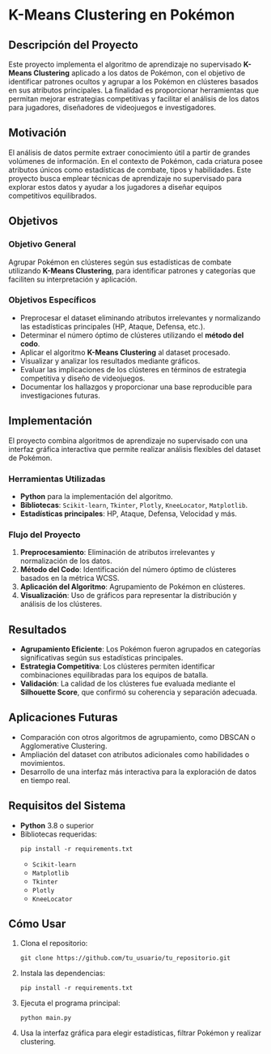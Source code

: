 # K-Means Clustering en Pokémon

## Descripción del Proyecto
Este proyecto implementa el algoritmo de aprendizaje no supervisado **K-Means Clustering** aplicado a los datos de Pokémon, con el objetivo de identificar patrones ocultos y agrupar a los Pokémon en clústeres basados en sus atributos principales. La finalidad es proporcionar herramientas que permitan mejorar estrategias competitivas y facilitar el análisis de los datos para jugadores, diseñadores de videojuegos e investigadores.

## Motivación
El análisis de datos permite extraer conocimiento útil a partir de grandes volúmenes de información. En el contexto de Pokémon, cada criatura posee atributos únicos como estadísticas de combate, tipos y habilidades. Este proyecto busca emplear técnicas de aprendizaje no supervisado para explorar estos datos y ayudar a los jugadores a diseñar equipos competitivos equilibrados.

## Objetivos

### Objetivo General
Agrupar Pokémon en clústeres según sus estadísticas de combate utilizando **K-Means Clustering**, para identificar patrones y categorías que faciliten su interpretación y aplicación.

### Objetivos Específicos
- Preprocesar el dataset eliminando atributos irrelevantes y normalizando las estadísticas principales (HP, Ataque, Defensa, etc.).
- Determinar el número óptimo de clústeres utilizando el **método del codo**.
- Aplicar el algoritmo **K-Means Clustering** al dataset procesado.
- Visualizar y analizar los resultados mediante gráficos.
- Evaluar las implicaciones de los clústeres en términos de estrategia competitiva y diseño de videojuegos.
- Documentar los hallazgos y proporcionar una base reproducible para investigaciones futuras.

## Implementación
El proyecto combina algoritmos de aprendizaje no supervisado con una interfaz gráfica interactiva que permite realizar análisis flexibles del dataset de Pokémon. 

### Herramientas Utilizadas
- **Python** para la implementación del algoritmo.
- **Bibliotecas**: `Scikit-learn`, `Tkinter`, `Plotly`, `KneeLocator`, `Matplotlib`.
- **Estadísticas principales**: HP, Ataque, Defensa, Velocidad y más.

### Flujo del Proyecto
1. **Preprocesamiento**: Eliminación de atributos irrelevantes y normalización de los datos.
2. **Método del Codo**: Identificación del número óptimo de clústeres basados en la métrica WCSS.
3. **Aplicación del Algoritmo**: Agrupamiento de Pokémon en clústeres.
4. **Visualización**: Uso de gráficos para representar la distribución y análisis de los clústeres.

## Resultados
- **Agrupamiento Eficiente**: Los Pokémon fueron agrupados en categorías significativas según sus estadísticas principales.
- **Estrategia Competitiva**: Los clústeres permiten identificar combinaciones equilibradas para los equipos de batalla.
- **Validación**: La calidad de los clústeres fue evaluada mediante el **Silhouette Score**, que confirmó su coherencia y separación adecuada.

## Aplicaciones Futuras
- Comparación con otros algoritmos de agrupamiento, como DBSCAN o Agglomerative Clustering.
- Ampliación del dataset con atributos adicionales como habilidades o movimientos.
- Desarrollo de una interfaz más interactiva para la exploración de datos en tiempo real.

## Requisitos del Sistema
- **Python** 3.8 o superior
- Bibliotecas requeridas:
  ```
  pip install -r requirements.txt
  ```
  - `Scikit-learn`
  - `Matplotlib`
  - `Tkinter`
  - `Plotly`
  - `KneeLocator`

## Cómo Usar
1. Clona el repositorio:
   ```
   git clone https://github.com/tu_usuario/tu_repositorio.git
   ```
2. Instala las dependencias:
   ```
   pip install -r requirements.txt
   ```
3. Ejecuta el programa principal:
   ```
   python main.py
   ```
4. Usa la interfaz gráfica para elegir estadísticas, filtrar Pokémon y realizar clustering.